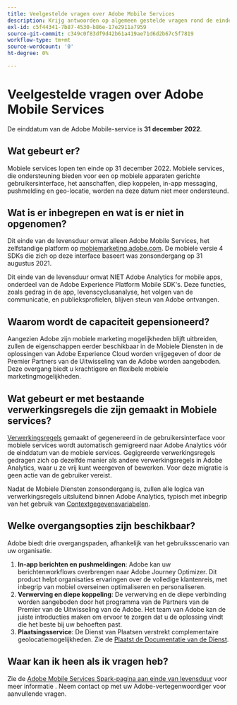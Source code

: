 ```yaml
---
title: Veelgestelde vragen over Adobe Mobile Services
description: Krijg antwoorden op algemeen gestelde vragen rond de eindedagaankondiging voor de Mobiele Diensten van Adobe.
exl-id: c5f44341-7b87-4530-b86e-17e2911a7959
source-git-commit: c349c0f83df9d42b61a419ae71d6d2b67c5f7819
workflow-type: tm+mt
source-wordcount: '0'
ht-degree: 0%

---
```


# Veelgestelde vragen over Adobe Mobile Services

De einddatum van de Adobe Mobile-service is **31 december 2022**.

## Wat gebeurt er?

Mobiele services lopen ten einde op 31 december 2022. Mobiele services, die ondersteuning bieden voor een op mobiele apparaten gerichte gebruikersinterface, het aanschaffen, diep koppelen, in-app messaging, pushmelding en geo-locatie, worden na deze datum niet meer ondersteund.

## Wat is er inbegrepen en wat is er niet in opgenomen?

Dit einde van de levensduur omvat alleen Adobe Mobile Services, het zelfstandige platform op [mobiemarketing.adobe.com](https://mobilemarketing.adobe.com). De mobiele versie 4 SDKs die zich op deze interface baseert was zonsondergang op 31 augustus 2021.

Dit einde van de levensduur omvat NIET Adobe Analytics for mobile apps, onderdeel van de Adobe Experience Platform Mobile SDK&#39;s. Deze functies, zoals gedrag in de app, levenscyclusanalyse, het volgen van de communicatie, en publieksprofielen, blijven steun van Adobe ontvangen.

## Waarom wordt de capaciteit gepensioneerd?

Aangezien Adobe zijn mobiele marketing mogelijkheden blijft uitbreiden, zullen de eigenschappen eerder beschikbaar in de Mobiele Diensten in de oplossingen van Adobe Experience Cloud worden vrijgegeven of door de Premier Partners van de Uitwisseling van de Adobe worden aangeboden. Deze overgang biedt u krachtigere en flexibele mobiele marketingmogelijkheden.

## Wat gebeurt er met bestaande verwerkingsregels die zijn gemaakt in Mobiele services?

[Verwerkingsregels](https://experienceleague.adobe.com/docs/analytics/admin/admin-tools/processing-rules/processing-rules.html) gemaakt of gegenereerd in de gebruikersinterface voor mobiele services wordt automatisch gemigreerd naar Adobe Analytics vóór de einddatum van de mobiele services. Gegigreerde verwerkingsregels gedragen zich op dezelfde manier als andere verwerkingsregels in Adobe Analytics, waar u ze vrij kunt weergeven of bewerken. Voor deze migratie is geen actie van de gebruiker vereist.

Nadat de Mobiele Diensten zonsondergang is, zullen alle logica van verwerkingsregels uitsluitend binnen Adobe Analytics, typisch met inbegrip van het gebruik van [Contextgegevensvariabelen](https://experienceleague.adobe.com/docs/analytics/implementation/vars/page-vars/contextdata.html).

## Welke overgangsopties zijn beschikbaar?

Adobe biedt drie overgangspaden, afhankelijk van het gebruiksscenario van uw organisatie.

1. **In-app berichten en pushmeldingen**: Adobe kan uw berichtenworkflows overbrengen naar Adobe Journey Optimizer. Dit product helpt organisaties ervaringen over de volledige klantenreis, met inbegrip van mobiel overseinen optimaliseren en personaliseren.
1. **Verwerving en diepe koppeling**: De verwerving en de diepe verbinding worden aangeboden door het programma van de Partners van de Premier van de Uitwisseling van de Adobe. Het team van Adobe kan de juiste introducties maken om ervoor te zorgen dat u de oplossing vindt die het beste bij uw behoeften past.
1. **Plaatsingsservice**: De Dienst van Plaatsen verstrekt complementaire geolocatiemogelijkheden. Zie de [Plaatst de Documentatie van de Dienst](https://experienceleague.adobe.com/docs/places/using/home.html).

## Waar kan ik heen als ik vragen heb?

Zie de [Adobe Mobile Services Spark-pagina aan einde van levensduur](https://spark.adobe.com/page/C6D30y09zaRpD/) voor meer informatie . Neem contact op met uw Adobe-vertegenwoordiger voor aanvullende vragen.
